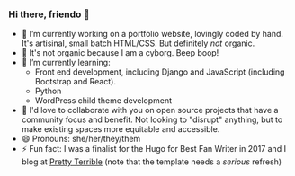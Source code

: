 ### Hi there, friendo 👋
- 🔭  I’m currently working on a portfolio website, lovingly coded by hand. It's artisinal, small batch HTML/CSS. But definitely *not* organic.
- 🤖  It's not organic because I am a cyborg. Beep boop!
- 🌱  I’m currently learning:
  - Front end development, including Django and JavaScript (including Bootstrap and React).
  - Python
  - WordPress child theme development
- 👯  I'd love to collaborate with you on open source projects that have a community focus and benefit. Not looking to "disrupt" anything, but to make existing spaces more equitable and accessible.
- 😄  Pronouns: she/her/they/them
- ⚡  Fun fact: I was a finalist for the Hugo for Best Fan Writer in 2017 and I blog at [Pretty Terrible](https://www.pretty-terrible.com/) (note that the template needs a *serious* refresh)


<!--
**CuriousMagpie/CuriousMagpie** is a ✨ _special_ ✨ repository because its `README.md` (this file) appears on your GitHub profile.

Here are some ideas to get you started:

- 🔭 I’m currently working on ...
- 🌱 I’m currently learning ...
- 👯 I’m looking to collaborate on ...
- 🤔 I’m looking for help with ...
- 💬 Ask me about ...
- 📫 How to reach me: ...
- 😄 Pronouns: ...
- ⚡ Fun fact: ...
-->

